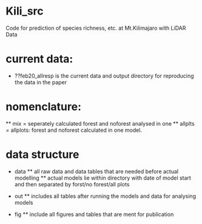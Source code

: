 # Kili_src
Code for prediction of species richness, etc. at Mt.Kilimajaro with LiDAR Data

# current data: 
* ??feb20_allresp is the current data and output directory for reproducing the data in the paper

# nomenclature: 
** mix = seperately calculated forest and noforest analysed in one
** allplts = allplots: forest and noforest calculated in one model.

# data structure
* data 
** all raw data and data tables that are needed before actual modelling
** actual models lie within directory with date of model start and then separated by forst/no forest/all plots

* out
** includes all tables after running the models and data for analysing models

* fig
** include all figures and tables that are ment for publication